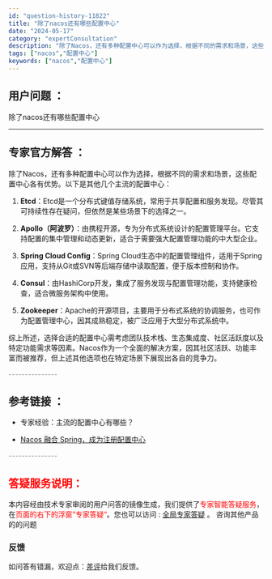 ```yaml
---
id: "question-history-11822"
title: "除了nacos还有哪些配置中心"
date: "2024-05-17"
category: "expertConsultation"
description: "除了Nacos，还有多种配置中心可以作为选择，根据不同的需求和场景，这些配置中心各有优势。以下是其他几个主流的配置中心：1. **Etcd**：Etcd是一个分布式键值存储系统，常用于共享配置和服务发现。尽管其可持续性存在疑问，但依然是某些场景下的选择之一。2. **Apollo（阿波罗）**：由携"
tags: ["nacos","配置中心"]
keywords: ["nacos","配置中心"]
---
```


## 用户问题 ： 
 除了nacos还有哪些配置中心  

---------------
## 专家官方解答 ：

除了Nacos，还有多种配置中心可以作为选择，根据不同的需求和场景，这些配置中心各有优势。以下是其他几个主流的配置中心：

1. **Etcd**：Etcd是一个分布式键值存储系统，常用于共享配置和服务发现。尽管其可持续性存在疑问，但依然是某些场景下的选择之一。

2. **Apollo（阿波罗）**：由携程开源，专为分布式系统设计的配置管理平台。它支持配置的集中管理和动态更新，适合于需要强大配置管理功能的中大型企业。

3. **Spring Cloud Config**：Spring Cloud生态中的配置管理组件，适用于Spring应用，支持从Git或SVN等后端存储中读取配置，便于版本控制和协作。

4. **Consul**：由HashiCorp开发，集成了服务发现与配置管理功能，支持健康检查，适合微服务架构中使用。

5. **Zookeeper**：Apache的开源项目，主要用于分布式系统的协调服务，也可作为配置管理中心，因其成熟稳定，被广泛应用于大型分布式系统中。

综上所述，选择合适的配置中心需考虑团队技术栈、生态集成度、社区活跃度以及特定功能需求等因素。Nacos作为一个全面的解决方案，因其社区活跃、功能丰富而被推荐，但上述其他选项也在特定场景下展现出各自的竞争力。


<font color="#949494">---------------</font> 


## 参考链接 ：

* 专家经验：主流的配置中心有哪些？ 
 
 * [Nacos 融合 Spring，成为注册配置中心](https://nacos.io/docs/latest/ecology/use-nacos-with-spring)


 <font color="#949494">---------------</font> 
 


## <font color="#FF0000">答疑服务说明：</font> 

本内容经由技术专家审阅的用户问答的镜像生成，我们提供了<font color="#FF0000">专家智能答疑服务</font>，在<font color="#FF0000">页面的右下的浮窗”专家答疑“</font>。您也可以访问 : [全局专家答疑](https://answer.opensource.alibaba.com/docs/intro) 。 咨询其他产品的的问题

### 反馈
如问答有错漏，欢迎点：[差评](https://ai.nacos.io/user/feedbackByEnhancerGradePOJOID?enhancerGradePOJOId=13809)给我们反馈。
